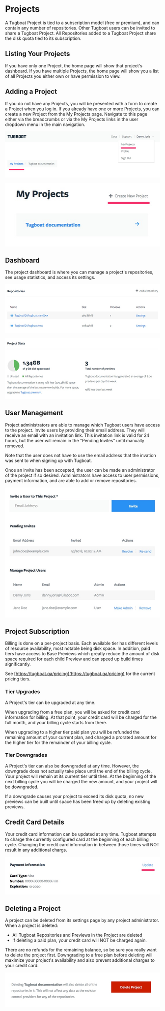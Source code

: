 # Projects

A Tugboat Project is tied to a subscription model (free or premium), and can
contain any number of repositories. Other Tugboat users can be invited to share
a Tugboat Project. All Repositories added to a Tugboat Project share the disk
quota tied to its subscription.

## Listing Your Projects

If you have only one Project, the home page will show that project's dashboard.
If you have multiple Projects, the home page will show you a list of all
Projects you either own or have permission to view.

## Adding a Project

If you do not have any Projects, you will be presented with a form to create a
Project when you log in. If you already have one or more Projects, you can
create a new Project from the My Projects page. Navigate to this page either via
the breadcrumbs or via the My Projects links in the user dropdown menu in the
main navigation.

![My Projects Links](_images/my-projects-links.jpg)

![Create New Project Link](_images/create-new-project.jpg)

## Dashboard

The project dashboard is where you can manage a project's repositories, see
usage statistics, and access its settings.

![Repositories](_images/project-dashboard-repositories.jpg)

![Project Stats](_images/project-dashboard-stats.jpg)

## User Management

Project administrators are able to manage which Tugboat users have access to the
project. Invite users by providing their email address. They will receive an
email with an invitation link. This invitation link is valid for 24 hours, but
the user will remain in the "Pending Invites" until manually removed.

Note that the user does not have to use the email address that the invation was
sent to when signing up with Tugboat.

Once an invite has been accepted, the user can be made an administrator of the
project if so desired. Administrators have access to user permissions, payment
information, and are able to add or remove repositories.

![User Management](_images/user-management-pending.jpg)

## Project Subscription

Billing is done on a per-project basis. Each available tier has different levels
of resource availability, most notable being disk space. In addition, paid tiers
have access to Base Previews which greatly reduce the amount of disk space
required for each child Preview and can speed up build times significantly.

See [https://tugboat.qa/pricing](https://tugboat.qa/pricing) for the current
pricing tiers.

### Tier Upgrades

A Project's tier can be upgraded at any time.

When upgrading from a free plan, you will be asked for credit card information
for billing. At that point, your credit card will be charged for the full month,
and your billing cycle starts from there.

When upgrading to a higher tier paid plan you will be refunded the remaining
amount of your current plan, and charged a prorated amount for the higher tier
for the remainder of your billing cycle.

### Tier Downgrades

A Project's tier can also be downgraded at any time. However, the downgrade does
not actually take place until the end of the billing cycle. Your project will
remain at its current tier until then. At the beginning of the next billing
cycle you will be charged the new amount, and your project will be downgraded.

If a downgrade causes your project to exceed its disk quota, no new previews can
be built until space has been freed up by deleting existing previews.

## Credit Card Details

Your credit card information can be updated at any time. Tugboat attempts to
charge the currently configured card at the beginning of each billing cycle.
Changing the credit card information in between those times will NOT result in
any additional chargs.

![Payment Information](_images/payment-information.jpg)

## Deleting a Project

A project can be deleted from its settings page by any project administrator.
When a project is deleted:

* All Tugboat Repositories and Previews in the Project are deleted
* If deleting a paid plan, your credit card will NOT be charged again.

There are no refunds for the remaining balance, so be sure you really want to
delete the project first. Downgrading to a free plan before deleting will
maximize your project's availability and also prevent additional charges to your
credit card.

![Delete Project](_images/delete-project.jpg)
